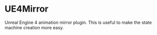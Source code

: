# UE4Mirror

Unreal Engine 4 animation mirror plugin. This is useful to make the state machine creation more easy.
